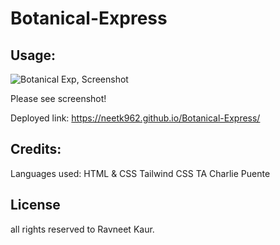 # Botanical-Express










## Usage:

![Botanical Exp, Screenshot](https://github.com/Neetk962/Botanical-Express/assets/131637944/3a11a428-efc4-4c9d-acb3-5c974882ff19)

Please see screenshot!






Deployed link: https://neetk962.github.io/Botanical-Express/


## Credits:
Languages used: HTML & CSS
Tailwind CSS
TA Charlie Puente 


## License 
all rights reserved to Ravneet Kaur.
